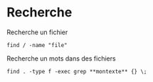 # Recherche

Recherche un fichier 
```
find / -name "file"
```

Recherche un mots dans des fichiers
```
find . -type f -exec grep **montexte** {} \;
```

